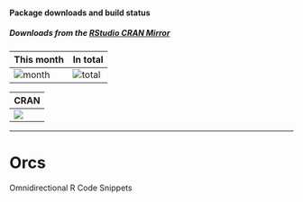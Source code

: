#### Package downloads and build status</b>

##### Downloads from the [RStudio CRAN Mirror](http://cran-logs.rstudio.com/)

This month      | In total
--------------- | -----------
![month](http://cranlogs.r-pkg.org/badges/Orcs) | ![total](http://cranlogs.r-pkg.org/badges/grand-total/Orcs)

CRAN | 
---- | 
[![](http://www.r-pkg.org/badges/version/Orcs)](https://www.r-pkg.org:443/pkg/Orcs) | 

<hr>

# Orcs
Omnidirectional R Code Snippets
